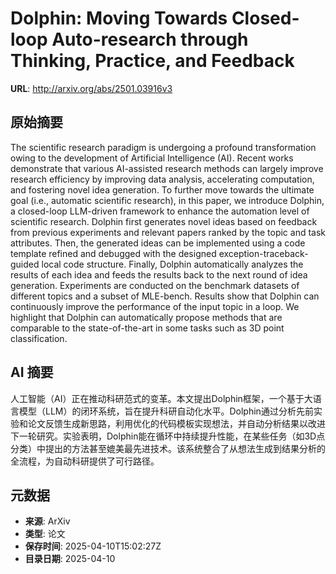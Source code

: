 # Dolphin: Moving Towards Closed-loop Auto-research through Thinking, Practice, and Feedback

**URL**: http://arxiv.org/abs/2501.03916v3

## 原始摘要

The scientific research paradigm is undergoing a profound transformation
owing to the development of Artificial Intelligence (AI). Recent works
demonstrate that various AI-assisted research methods can largely improve
research efficiency by improving data analysis, accelerating computation, and
fostering novel idea generation. To further move towards the ultimate goal
(i.e., automatic scientific research), in this paper, we introduce Dolphin, a
closed-loop LLM-driven framework to enhance the automation level of scientific
research. Dolphin first generates novel ideas based on feedback from previous
experiments and relevant papers ranked by the topic and task attributes. Then,
the generated ideas can be implemented using a code template refined and
debugged with the designed exception-traceback-guided local code structure.
Finally, Dolphin automatically analyzes the results of each idea and feeds the
results back to the next round of idea generation. Experiments are conducted on
the benchmark datasets of different topics and a subset of MLE-bench. Results
show that Dolphin can continuously improve the performance of the input topic
in a loop. We highlight that Dolphin can automatically propose methods that are
comparable to the state-of-the-art in some tasks such as 3D point
classification.


## AI 摘要

人工智能（AI）正在推动科研范式的变革。本文提出Dolphin框架，一个基于大语言模型（LLM）的闭环系统，旨在提升科研自动化水平。Dolphin通过分析先前实验和论文反馈生成新思路，利用优化的代码模板实现想法，并自动分析结果以改进下一轮研究。实验表明，Dolphin能在循环中持续提升性能，在某些任务（如3D点分类）中提出的方法甚至媲美最先进技术。该系统整合了从想法生成到结果分析的全流程，为自动科研提供了可行路径。

## 元数据

- **来源**: ArXiv
- **类型**: 论文
- **保存时间**: 2025-04-10T15:02:27Z
- **目录日期**: 2025-04-10
